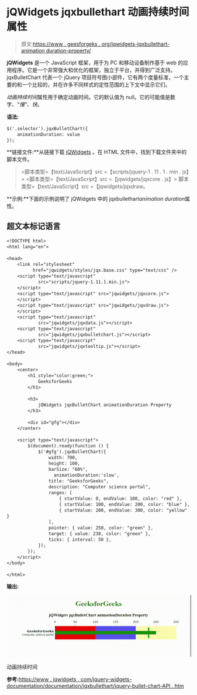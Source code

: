 # jQWidgets jqxbullethart 动画持续时间属性

> 原文:[https://www . geesforgeks . org/jqwidgets-jqxbullethart-animation duration-property/](https://www.geeksforgeeks.org/jqwidgets-jqxbulletchart-animationduration-property/)

**jQWidgets** 是一个 JavaScript 框架，用于为 PC 和移动设备制作基于 web 的应用程序。它是一个非常强大和优化的框架，独立于平台，并得到广泛支持。jqxBulletChart 代表一个 jQuery 项目符号图小部件，它有两个度量标准，一个主要的和一个比较的，并在许多不同样式的定性范围的上下文中显示它们。

*动画持续时间*属性用于确定动画时间。它的默认值为 null。它的可能值是数字、*“慢”*、*快*。

**语法:**

```
$('.selector').jqxBulletChart({
    animationDuration: value
});
```

**链接文件:**从链接下载 [jQWidgets](https://www.jqwidgets.com/download/) 。在 HTML 文件中，找到下载文件夹中的脚本文件。

> <link rel="”stylesheet”" href="”jqwidgets/styles/jqx.base.css”" type="”text/css”">
> <脚本类型=【text/JavaScript】src =【scripts/jquery-1 . 11 . 1 . min . js】></脚本>
> <脚本类型=【text/JavaScript】src =【jqwidgets/jqxcore . js】></脚本>
> 脚本类型=【text/JavaScript】src =【jqwidgets/jqxdraw。

**示例:**下面的示例说明了 jQWidgets 中的 jqxbullethart*animation duration*属性。

## 超文本标记语言

```
<!DOCTYPE html>
<html lang="en">

<head>
    <link rel="stylesheet" 
          href="jqwidgets/styles/jqx.base.css" type="text/css" />
    <script type="text/javascript" 
            src="scripts/jquery-1.11.1.min.js">
    </script>
    <script type="text/javascript" src="jqwidgets/jqxcore.js">
    </script>
    <script type="text/javascript" src="jqwidgets/jqxdraw.js">
    </script>
    <script type="text/javascript" 
            src="jqwidgets/jqxdata.js"></script>
    <script type="text/javascript" 
            src="jqwidgets/jqxbulletchart.js"></script>
    <script type="text/javascript" 
            src="jqwidgets/jqxtooltip.js"></script>
</head>

<body>
    <center>
        <h1 style="color:green;">
            GeeksforGeeks
        </h1>

        <h3>
            jQWidgets jqxBulletChart animationDuration Property
        </h3>

        <div id="gfg"></div>
    </center>

    <script type="text/javascript">
        $(document).ready(function () {
            $('#gfg').jqxBulletChart({
                width: 700,
                height: 100,
                barSize: "60%",
                  animationDuration:'slow',
                title: "GeeksforGeeks",
                description: "Computer science portal",
                ranges: [
                    { startValue: 0, endValue: 100, color: "red" },
                    { startValue: 100, endValue: 200, color: "blue" },
                    { startValue: 200, endValue: 300, color: "yellow" }
                ],
                pointer: { value: 250, color: "green" },
                target: { value: 230, color: "green" },
                ticks: { interval: 50 },
            });
        });
    </script>
</body>

</html>
```

**输出:**

![](img/a6d553cd3f083b110c285307235b26c1.png)

动画持续时间

**参考:**[https://www . jqwidgets . com/jquery-widgets-documentation/documentation/jqxbullethart/jquery-bullet-chart-API . htm](https://www.jqwidgets.com/jquery-widgets-documentation/documentation/jqxbulletchart/jquery-bullet-chart-api.htm)